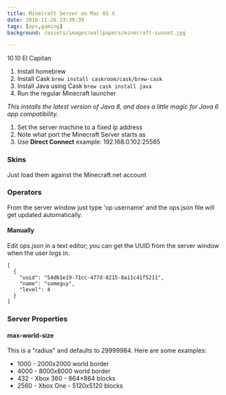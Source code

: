 ```yaml
---
title: Minecraft Server on Mac OS X
date: 2016-11-26 23:39:39
tags: [ops,gaming]
background: /assets/images/wallpapers/minecraft-sunset.jpg

---
```


10.10 El Capitan

1. Install homebrew
2. Install Cask `brew install caskroom/cask/brew-cask`
3. Install Java using Cask `brew cask install java`
4. Run the regular Minecraft launcher

*This installs the latest version of Java 8, and does a little magic for Java 6 app compatibility.*

1. Set the server machine to a fixed ip address
2. Note what port the Minecraft Server starts as
3. Use **Direct Connect** example: 192.168.0.102:25565

### Skins

Just load them against the Minecraft.net account

### Operators

From the server window just type 'op username' and the ops.json file will get updated automatically.

#### Manually
Edit ops.json in a text editor; you can get the UUID from the server window when the user logs in.

    [
      {
        "uuid": "54d61e19-71cc-477d-8215-8a11c41f5211",
        "name": "someguy",
        "level": 4
      }
    ] 

### Server Properties

#### max-world-size
This is a "radius" and defaults to 29999984. Here are some examples:

* 1000 - 2000x2000 world border
* 4000 - 8000x8000 world border
* 432 - Xbox 360 - 864×864 blocks
* 2560 - Xbox One - 5120x5120 blocks

